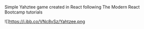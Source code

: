 Simple Yahztee game created in React following The Modern React Bootcamp tutorials

![]https://i.ibb.co/VNc8vSz/Yahtzee.png
